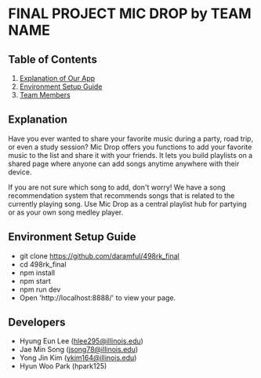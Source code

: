 # FINAL PROJECT MIC DROP by TEAM NAME

## Table of Contents
1. [Explanation of Our App](#explanation)
2. [Environment Setup Guide](#environment-setup-guide)
2. [Team Members](#developers)

## Explanation

Have you ever wanted to share your favorite music during a party, road trip, or even a study session?
Mic Drop offers you functions to add your favorite music to the list and share it with your friends.
It lets you build playlists on a shared page where anyone can add songs anytime anywhere with their device. 

If you are not sure which song to add, don't worry! We have a song recommendation system that recommends songs 
that is related to the currently playing song. Use Mic Drop as a central playlist hub for partying or as your 
own song medley player.  

## Environment Setup Guide
- git clone https://github.com/daramful/498rk_final
- cd 498rk_final
- npm install
- npm start
- npm run dev
- Open 'http://localhost:8888/' to view your page.

## Developers

- Hyung Eun Lee (hlee295@illinois.edu)
- Jae Min Song (jsong78@illinois.edu)
- Yong Jin Kim (ykim164@illinois.edu)
- Hyun Woo Park (hpark125)


